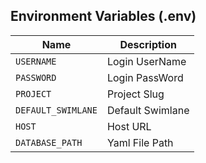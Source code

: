 ## Environment Variables (.env)
|Name|Description|
|---|---|
|`USERNAME`|Login UserName|
|`PASSWORD`|Login PassWord|
|`PROJECT`|Project Slug|
|`DEFAULT_SWIMLANE`|Default Swimlane|
|`HOST`|Host URL|
|`DATABASE_PATH`|Yaml File Path|
